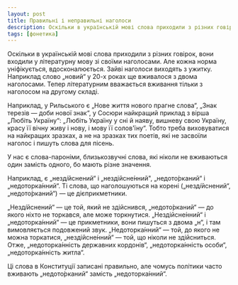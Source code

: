 ```yaml
---
layout: post
title: Правильні і неправильні наголоси
description: Оскільки в українській мові слова приходили з різних говірок, вони входили у літературну мову зі своїми наголосами. Але кожна норма уніфікується, вдосконалюється.
tags: [фонетика]
---
```


Оскільки в українській мові слова приходили з різних говірок, вони входили у літературну мову зі своїми наголосами. Але кожна норма уніфікується, вдосконалюється. Зайві наголоси виходять з ужитку. Наприклад слово „новий“ у 20-х роках ще вживалося з двома наголосами. Тепер літературним вважається вживання тільки з наголосом на другому складі.

Наприклад, у Рильського є „Нове життя нового прагне слова“, „Знак терезів — доби нової знак“, у Сосюри найкращий приклад з вірша „Любіть Україну“: „Любіть Україну у сні й наяву, вишневу свою Україну, красу її вічну живу і нову, і мову її солов'їну“. Тобто треба виховуватися на найкращих зразках, а не на зразках тих поетів, які не засвоїли наголос і пишуть слова для пісень.

У нас є слова-пароніми, близькозвучні слова, які ніколи не вживаються один замість одного, бо мають різне значення.

Наприклад, є „незд<i>і́</i>йснений“ і „нездійсне́нний", „недото́рканий“ і „недоторка́нний“. Ті слова, що наголошуються на корені („незд<i>і́</i>йснений“, „недото́рканий“) — це дієприкметники.

„Незд<i>і́</i>йснений“ — це той, який не здійснився, „недото́рканий“ — до якого ніхто не торкався, але може торкнутися. „Нездійсне́нний“ і „недоторка́нний“ — це прикметники, вони пишуться з двома „н“, і там вимовляється подовжений звук. „Недоторка́нний“ — той, до якого не можна торкатися, „нездійсне́нний“ — той, що ніколи не здійсниться. Отже, „недоторка́нність державних кордонів“, „недоторка́нність особи“, „недоторка́нність житла“.

Ці слова в Конституції записані правильно, але чомусь політики часто вживають „недото́рканий“ замість „недоторка́нний“.
